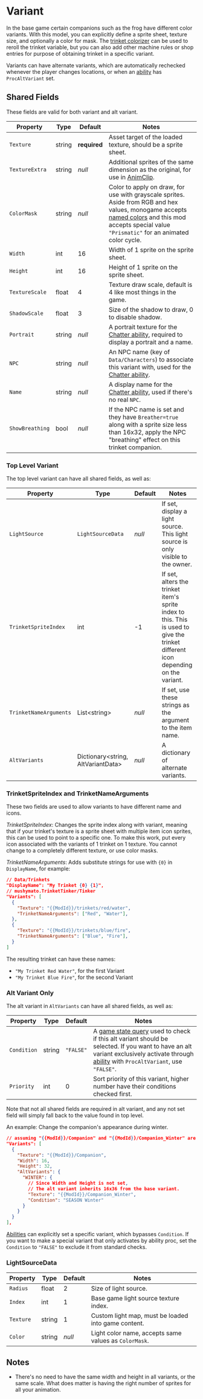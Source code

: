 # Variant

In the base game certain companions such as the frog have different color variants. With this model, you can explicitly define a sprite sheet, texture size, and optionally a color for mask. The [trinket colorizer](7.3-Trinket%20Colorizer%20and%20Anvil.md) can be used to reroll the trinket variable, but you can also add other machine rules or shop entries for purpose of obtaining trinket in a specific variant.

Variants can have alternate variants, which are automatically rechecked whenever the player changes locations, or when an [ability](4-Ability.md) has `ProcAltVariant` set.

## Shared Fields

These fields are valid for both variant and alt variant.

| Property | Type | Default | Notes |
| -------- | ---- | ------- | ----- |
| `Texture` | string | **required** | Asset target of the loaded texture, should be a sprite sheet. |
| `TextureExtra` | string | _null_ | Additional sprites of the same dimension as the original, for use in [AnimClip](3.2-Animation%20Clips.md). |
| `ColorMask` | string | _null_ | Color to apply on draw, for use with grayscale sprites.<br>Aside from RGB and hex values, monogame accepts [named colors](https://docs.monogame.net/api/Microsoft.Xna.Framework.Color.html) and this mod accepts special value `"Prismatic"` for an animated color cycle. |
| `Width` | int | 16 | Width of 1 sprite on the sprite sheet. |
| `Height` | int | 16 | Height of 1 sprite on the sprite sheet. |
| `TextureScale` | float | 4 | Texture draw scale, default is 4 like most things in the game. |
| `ShadowScale` | float | 3 | Size of the shadow to draw, 0 to disable shadow. |
| `Portrait` | string | _null_ | A portrait texture for the [Chatter ability](4.z.201-Chatter.md), required to display a portrait and a name. |
| `NPC` | string | _null_ | An NPC name (key of `Data/Characters`) to associate this variant with, used for the [Chatter ability](4.z.201-Chatter.md). |
| `Name` | string | _null_ | A display name for the [Chatter ability](4.z.201-Chatter.md), used if there's no real `NPC`. |
| `ShowBreathing` | bool | _null_ | If the NPC name is set and they have `Breather=true` along with a sprite size less than 16x32, apply the NPC "breathing" effect on this trinket companion. |

### Top Level Variant

The top level variant can have all shared fields, as well as:

| Property | Type | Default | Notes |
| -------- | ---- | ------- | ----- |
| `LightSource` | `LightSourceData` | _null_ | If set, display a light source. This light source is only visible to the owner. |
| `TrinketSpriteIndex` | int | -1 | If set, alters the trinket item's sprite index to this. This is used to give the trinket different icon depending on the variant. |
| `TrinketNameArguments` | List\<string\> | _null_ | If set, use these strings as the argument to the item name. |
| `AltVariants` | Dictionary\<string, AltVariantData\> | _null_ | A dictionary of alternate variants. |

### TrinketSpriteIndex and TrinketNameArguments

These two fields are used to allow variants to have different name and icons.

_TrinketSpriteIndex_: Changes the sprite index along with variant, meaning that if your trinket's texture is a sprite sheet with multiple item icon sprites, this can be used to point to a specific one. To make this work, put every icon associated with the variants of 1 trinket on 1 texture. You cannot change to a completely different texture, or use color masks.

_TrinketNameArguments_: Adds substitute strings for use with `{0}` in `DisplayName`, for example:
```json
// Data/Trinkets
"DisplayName": "My Trinket {0} {1}",
// mushymato.TrinketTinker/Tinker
"Variants": [
  {
    "Texture": "{{ModId}}/trinkets/red/water",
    "TrinketNameArguments": ["Red", "Water"],
  },
  {
    "Texture": "{{ModId}}/trinkets/blue/fire",
    "TrinketNameArguments": ["Blue", "Fire"],
  }
]
```

The resulting trinket can have these names:

- `"My Trinket Red Water"`, for the first Variant
- `"My Trinket Blue Fire"`, for the second Variant


### Alt Variant Only

The alt variant in `AltVariants` can have all shared fields, as well as:

| Property | Type | Default | Notes |
| -------- | ---- | ------- | ----- |
| `Condition` | string | `"FALSE"` | A [game state query](https://stardewvalleywiki.com/Modding:Game_state_queries) used to check if this alt variant should be selected. If you want to have an alt variant exclusively activate through [ability](4-Ability.md) with `ProcAltVariant`, use `"FALSE"`. |
| `Priority` | int | 0 | Sort priority of this variant, higher number have their conditions checked first. |

Note that not all shared fields are required in alt variant, and any not set field will simply fall back to the value found in top level.

An example: Change the companion's appearance during winter.
```json
// assuming "{{ModId}}/Companion" and "{{ModId}}/Companion_Winter" are loaded
"Variants": [
  {
    "Texture": "{{ModId}}/Companion",
    "Width": 16,
    "Height": 32,
    "AltVariants": {
      "WINTER": {
        // Since Width and Height is not set,
        // The alt variant inherits 16x36 from the base variant.
        "Texture": "{{ModId}}/Companion_Winter",
        "Condition": "SEASON Winter"
      }
    }
  }
],
```

[Abilities](4-Ability.md) can explicitly set a specific variant, which bypasses `Condition`. If you want to make a special variant that only activates by ability proc, set the `Condition` to `"FALSE"` to exclude it from standard checks.

### LightSourceData

| Property | Type | Default | Notes |
| -------- | ---- | ------- | ----- |
| `Radius` | float | 2 | Size of light source. |
| `Index` | int | 1 | Base game light source texture index. |
| `Texture` | string | 1 | Custom light map, must be loaded into game content. |
| `Color` | string | _null_ | Light color name, accepts same values as `ColorMask`. |

## Notes

- There's no need to have the same width and height in all variants, or the same scale. What does matter is having the right number of sprites for all your animation.
